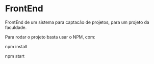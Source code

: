 # FrontEnd

FrontEnd de um sistema para captacão de projetos, para um projeto da faculdade.

Para rodar o projeto basta usar o NPM, com:

npm install

npm start
